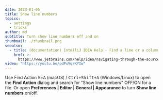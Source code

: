 ```yaml
---
date: 2023-01-06
title: Show line numbers
topics:
  - settings
  - tricks
author: md
subtitle: Turn show line numbers off and on
thumbnail: ./thumbnail.png
seealso:
  - title: (documentation) IntelliJ IDEA Help - Find a line or a column
    href: >-
      https://www.jetbrains.com/help/idea/navigating-through-the-source-code.html#find_line
video: "https://youtu.be/pdPxVqrKYIw"
---
```


Use Find Action <kbd>⌘⇧A</kbd> (macOS) / <kbd>Ctrl+Shift+A</kbd> (Windows/Linux) to open the **Find Action** dialog and search for "Show line numbers" OFF/ON for a file. Or open **Preferences | Editor | General | Appearance** to turn **Show line numbers** on/off.

